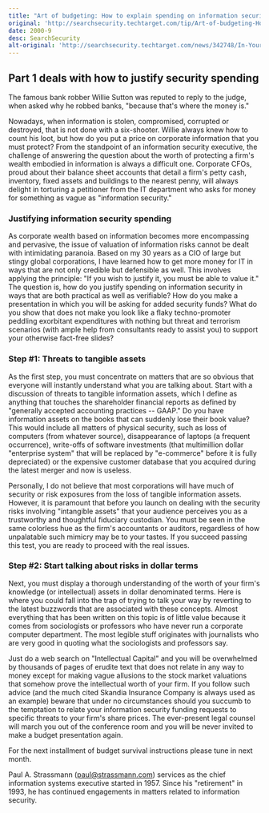 ```yaml
---
title: "Art of budgeting: How to explain spending on information security (Part 1)"
original: 'http://searchsecurity.techtarget.com/tip/Art-of-budgeting-How-to-explain-spending-on-information-security-Part-1'
date: 2000-9
desc: SearchSecurity
alt-original: 'http://searchsecurity.techtarget.com/news/342748/In-Your-Defense-How-to-explain-spending-on-information-security'
---
```


## Part 1 deals with how to justify security spending

The famous bank robber Willie Sutton was reputed to reply to the judge, when asked why he robbed banks, "because that's where the money is."

Nowadays, when information is stolen, compromised, corrupted or destroyed, that is not done with a six-shooter. Willie always knew how to count his loot, but how do you put a price on corporate information that you must protect? From the standpoint of an information security executive, the challenge of answering the question about the worth of protecting a firm's wealth embodied in information is always a difficult one. Corporate CFOs, proud about their balance sheet accounts that detail a firm's petty cash, inventory, fixed assets and buildings to the nearest penny, will always delight in torturing a petitioner from the IT department who asks for money for something as vague as "information security."

### Justifying information security spending

As corporate wealth based on information becomes more encompassing and pervasive, the issue of valuation of information risks cannot be dealt with intimidating paranoia. Based on my 30 years as a CIO of large but stingy global corporations, I have learned how to get more money for IT in ways that are not only credible but defensible as well. This involves applying the principle: "If you wish to justify it, you must be able to value it." The question is, how do you justify spending on information security in ways that are both practical as well as verifiable? How do you make a presentation in which you will be asking for added security funds? What do you show that does not make you look like a flaky techno-promoter peddling exorbitant expenditures with nothing but threat and terrorism scenarios (with ample help from consultants ready to assist you) to support your otherwise fact-free slides?

### Step #1: Threats to tangible assets

As the first step, you must concentrate on matters that are so obvious that everyone will instantly understand what you are talking about. Start with a discussion of threats to tangible information assets, which I define as anything that touches the shareholder financial reports as defined by "generally accepted accounting practices -- GAAP." Do you have information assets on the books that can suddenly lose their book value? This would include all matters of physical security, such as loss of computers (from whatever source), disappearance of laptops (a frequent occurrence), write-offs of software investments (that multimillion dollar "enterprise system" that will be replaced by "e-commerce" before it is fully depreciated) or the expensive customer database that you acquired during the latest merger and now is useless. 

Personally, I do not believe that most corporations will have much of security or risk exposures from the loss of tangible information assets. However, it is paramount that before you launch on dealing with the security risks involving "intangible assets" that your audience perceives you as a trustworthy and thoughtful fiduciary custodian. You must be seen in the same colorless hue as the firm's accountants or auditors, regardless of how unpalatable such mimicry may be to your tastes. If you succeed passing this test, you are ready to proceed with the real issues.

### Step #2: Start talking about risks in dollar terms

Next, you must display a thorough understanding of the worth of your firm's knowledge (or intellectual) assets in dollar denominated terms. Here is where you could fall into the trap of trying to talk your way by reverting to the latest buzzwords that are associated with these concepts. Almost everything that has been written on this topic is of little value because it comes from sociologists or professors who have never run a corporate computer department. The most legible stuff originates with journalists who are very good in quoting what the sociologists and professors say. 

Just do a web search on "Intellectual Capital" and you will be overwhelmed by thousands of pages of erudite text that does not relate in any way to money except for making vague allusions to the stock market valuations that somehow prove the intellectual worth of your firm. If you follow such advice (and the much cited Skandia Insurance Company is always used as an example) beware that under no circumstances should you succumb to the temptation to relate your information security funding requests to specific threats to your firm's share prices. The ever-present legal counsel will march you out of the conference room and you will be never invited to make a budget presentation again.

For the next installment of budget survival instructions please tune in next month.

Paul A. Strassmann (paul@strassmann.com) services as the chief information systems executive started in 1957. Since his "retirement" in 1993, he has continued engagements in matters related to information security.
